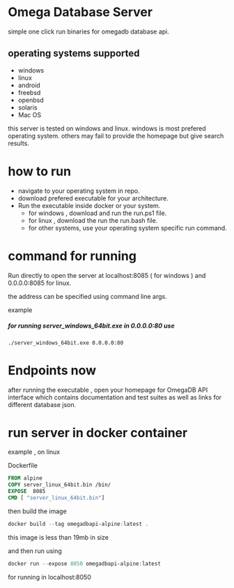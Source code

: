 # Omega Database Server

simple one click run binaries for omegadb database api.


## operating systems supported 
- windows
- linux
- android
- freebsd
- openbsd
- solaris
- Mac OS

this server is tested on windows and linux. windows is most prefered operating system. others may fail to provide the homepage but give search results.

# how to run

 - navigate to your operating system in repo.
 - download prefered executable for your architecture.
 - Run the executable inside docker or your system.
    - for windows , download and run the run.ps1 file.
    - for linux , download the run the run.bash file.
    - for other systems, use your operating system specific run command.

# command for running
Run directly to open the server at localhost:8085  ( for windows )
and  0.0.0.0:8085 for linux.

the address can be specified using command line args.

example 

##### for running server_windows_64bit.exe in 0.0.0.0:80  use
```
./server_windows_64bit.exe 0.0.0.0:80

```

# Endpoints now

after running the executable , open your homepage for OmegaDB API interface which 
contains documentation and test suites as well as links for different database json.

# run server in docker container

example , on linux 

Dockerfile 

```dockerfile
FROM alpine
COPY server_linux_64bit.bin /bin/
EXPOSE  8085
CMD [ "server_linux_64bit.bin"]
```

then build the image

```ps1
docker build --tag omegadbapi-alpine:latest .
```
this image is less than 19mb in size

and then run using
```ps1
docker run --expose 8050 omegadbapi-alpine:latest 
```
for running in localhost:8050

